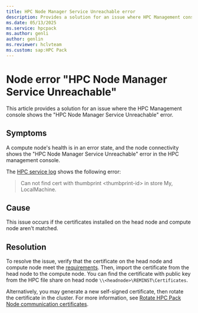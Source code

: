 ```yaml
---
title: HPC Node Manager Service Unreachable error
description: Provides a solution for an issue where HPC Management console shows the HPC Node Manager Service Unreachable error.
ms.date: 05/13/2025
ms.service: hpcpack
ms.author: genli
author: genlin
ms.reviewer: hclvteam
ms.custom: sap:HPC Pack
---
```


# Node error "HPC Node Manager Service Unreachable"

This article provides a solution for an issue where the HPC Management console shows the "HPC Node Manager Service Unreachable" error.

## Symptoms

A compute node's health is in an error state, and the node connectivity shows the "HPC Node Manager Service Unreachable" error in the HPC management console.

The [HPC service log](/powershell/high-performance-computing/using-service-log-files-for-hpc-pack?view=hpc19-ps#BKMK_loc&preserve-view=true) shows the following error:

> Can not find cert with thumbprint &lt;thumbprint-id&gt; in store My, LocalMachine.

## Cause

This issue occurs if the certificates installed on the head node and compute node aren't matched.

## Resolution

To resolve the issue, verify that the certificate on the head node and compute node meet the [requirements](/powershell/high-performance-computing/manage-hpc-pack-certificates?view=hpc19-ps&preserve-view=true). Then, import the certificate from the head node to the compute node. You can find the certificate with public key from the HPC file share on head node `\\<headnode>\REMINST\Certificates`.

Alternatively, you may generate a new self-signed certificate, then rotate the certificate in the cluster. For more information, see [Rotate HPC Pack Node communication certificates](/powershell/high-performance-computing/manage-hpc-pack-certificates?view=hpc19-ps#rotate-hpc-pack-node-communication-certificates&preserve-view=true).
